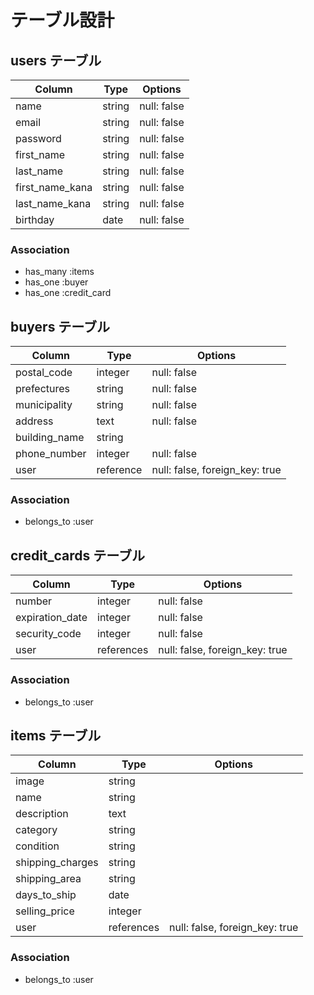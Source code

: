 # テーブル設計

## users テーブル

| Column           | Type   | Options     |
| ---------------- | ------ | ----------- |
| name             | string | null: false |
| email            | string | null: false |
| password         | string | null: false |
| first_name       | string | null: false |
| last_name        | string | null: false |
| first_name_kana  | string | null: false |
| last_name_kana   | string | null: false |
| birthday         | date   | null: false |

### Association

- has_many :items
- has_one :buyer
- has_one :credit_card

## buyers テーブル

| Column         | Type      | Options                        |
| -------------- | --------- | ------------------------------ |
| postal_code    | integer   | null: false                    |
| prefectures    | string    | null: false                    |
| municipality   | string    | null: false                    |
| address        | text      | null: false                    |
| building_name  | string    |                                |
| phone_number   | integer   | null: false                    |
| user           | reference | null: false, foreign_key: true |

### Association

- belongs_to :user

## credit_cards テーブル

| Column           | Type       | Options                        |
| ---------------- | ---------- | ------------------------------ |
| number           | integer    | null: false                    |
| expiration_date  | integer    | null: false                    |
| security_code    | integer    | null: false                    |
| user             | references | null: false, foreign_key: true |

### Association

- belongs_to :user

## items テーブル

| Column            | Type        | Options                        |
| ----------------- | ----------- | ------------------------------ |
| image             | string      |                                |
| name              | string      |                                |
| description       | text        |                                |
| category          | string      |                                |
| condition         | string      |                                |
| shipping_charges  | string      |                                |
| shipping_area     | string      |                                |
| days_to_ship      | date        |                                |
| selling_price     | integer     |                                |
| user              | references  | null: false, foreign_key: true |


### Association

- belongs_to :user
